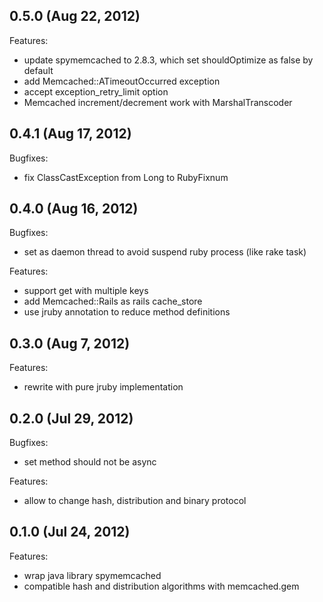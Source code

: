 ## 0.5.0 (Aug 22, 2012)

Features:

  - update spymemcached to 2.8.3, which set shouldOptimize as false by
default
  - add Memcached::ATimeoutOccurred exception
  - accept exception_retry_limit option
  - Memcached increment/decrement work with MarshalTranscoder

## 0.4.1 (Aug 17, 2012)

Bugfixes:

  - fix ClassCastException from Long to RubyFixnum

## 0.4.0 (Aug 16, 2012)

Bugfixes:

  - set as daemon thread to avoid suspend ruby process (like rake task)

Features:

  - support get with multiple keys
  - add Memcached::Rails as rails cache_store
  - use jruby annotation to reduce method definitions

## 0.3.0 (Aug 7, 2012)

Features:

  - rewrite with pure jruby implementation

## 0.2.0 (Jul 29, 2012)

Bugfixes:

  - set method should not be async

Features:

  - allow to change hash, distribution and binary protocol

## 0.1.0 (Jul 24, 2012)

Features:

  - wrap java library spymemcached
  - compatible hash and distribution algorithms with memcached.gem

